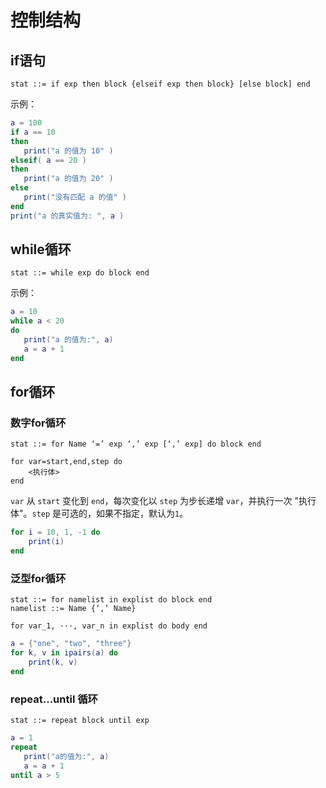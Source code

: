 # 控制结构

## if语句

```
stat ::= if exp then block {elseif exp then block} [else block] end
```
示例：
```lua
a = 100
if a == 10
then
   print("a 的值为 10" )
elseif( a == 20 )
then  
   print("a 的值为 20" )
else
   print("没有匹配 a 的值" )
end
print("a 的真实值为: ", a )
```

## while循环

```
stat ::= while exp do block end
```

示例：
```lua
a = 10
while a < 20
do
   print("a 的值为:", a)
   a = a + 1
end
```

## for循环


### 数字for循环
```
stat ::= for Name ‘=’ exp ‘,’ exp [‘,’ exp] do block end
```

```
for var=start,end,step do  
    <执行体>  
end 
```

`var` 从 `start` 变化到 `end`，每次变化以 `step` 为步长递增 `var`，并执行一次 "执行体"。`step` 是可选的，如果不指定，默认为`1`。

```lua
for i = 10, 1, -1 do
    print(i)
end
```

### 泛型for循环

```
stat ::= for namelist in explist do block end
namelist ::= Name {‘,’ Name}
```

```
for var_1, ···, var_n in explist do body end
```


```lua
a = {"one", "two", "three"}
for k, v in ipairs(a) do
    print(k, v)
end 
```


### repeat...until 循环


```
stat ::= repeat block until exp
```

```lua
a = 1
repeat
   print("a的值为:", a)
   a = a + 1
until a > 5
```